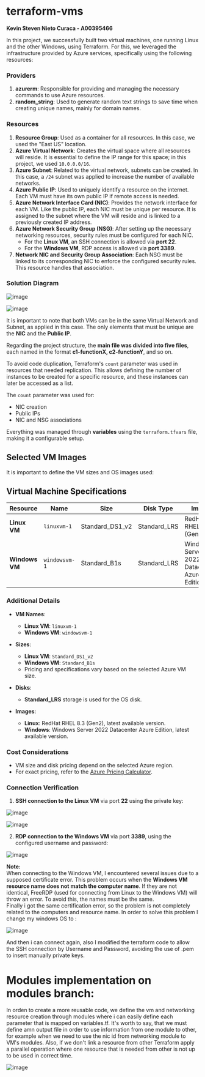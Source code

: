 # terraform-vms  
**Kevin Steven Nieto Curaca - A00395466**  

In this project, we successfully built two virtual machines, one running Linux and the other Windows, using Terraform. For this, we leveraged the infrastructure provided by Azure services, specifically using the following resources:  

### Providers  

1. **azurerm**: Responsible for providing and managing the necessary commands to use Azure resources.  
2. **random_string**: Used to generate random text strings to save time when creating unique names, mainly for domain names.  

### Resources  

1. **Resource Group**: Used as a container for all resources. In this case, we used the "East US" location.  
2. **Azure Virtual Network**: Creates the virtual space where all resources will reside. It is essential to define the IP range for this space; in this project, we used `10.0.0.0/16`.  
3. **Azure Subnet**: Related to the virtual network, subnets can be created. In this case, a `/24` subnet was applied to increase the number of available networks.  
4. **Azure Public IP**: Used to uniquely identify a resource on the internet. Each VM must have its own public IP if remote access is needed.  
5. **Azure Network Interface Card (NIC)**: Provides the network interface for each VM. Like the public IP, each NIC must be unique per resource. It is assigned to the subnet where the VM will reside and is linked to a previously created IP address.  
6. **Azure Network Security Group (NSG)**: After setting up the necessary networking resources, security rules must be configured for each NIC.  
   - For the **Linux VM**, an SSH connection is allowed via **port 22**.  
   - For the **Windows VM**, RDP access is allowed via **port 3389**.  
7. **Network NIC and Security Group Association**: Each NSG must be linked to its corresponding NIC to enforce the configured security rules. This resource handles that association.  

### Solution Diagram  

![image](https://github.com/user-attachments/assets/7246308c-cda9-4c7e-a309-859df4b53c8e)

![image](https://github.com/user-attachments/assets/8a9973d4-b198-4848-8aae-ddef71f92d71)

It is important to note that both VMs can be in the same Virtual Network and Subnet, as applied in this case. The only elements that must be unique are the **NIC** and the **Public IP**.  

Regarding the project structure, the **main file was divided into five files**, each named in the format **c1-functionX, c2-functionY**, and so on.  

To avoid code duplication, Terraform's `count` parameter was used in resources that needed replication. This allows defining the number of instances to be created for a specific resource, and these instances can later be accessed as a list.  

The `count` parameter was used for:  
- NIC creation  
- Public IPs  
- NIC and NSG associations  

Everything was managed through **variables** using the `terraform.tfvars` file, making it a configurable setup.  

## Selected VM Images  

It is important to define the VM sizes and OS images used:  

## Virtual Machine Specifications  

| **Resource**  | **Name**         | **Size**              | **Disk Type**  | **Image**  |  
|--------------|-----------------|----------------------|---------------|------------|  
| **Linux VM**  | `linuxvm-1`      | Standard_DS1_v2      | Standard_LRS  | RedHat RHEL 8.3 (Gen2) |  
| **Windows VM** | `windowsvm-1`   | Standard_B1s        | Standard_LRS  | Windows Server 2022 Datacenter Azure Edition |  

### Additional Details  

- **VM Names**:  
  - **Linux VM**: `linuxvm-1`  
  - **Windows VM**: `windowsvm-1`  

- **Sizes**:  
  - **Linux VM**: `Standard_DS1_v2`  
  - **Windows VM**: `Standard_B1s`  
  - Pricing and specifications vary based on the selected Azure VM size.  

- **Disks**:  
  - **Standard_LRS** storage is used for the OS disk.  

- **Images**:  
  - **Linux**: RedHat RHEL 8.3 (Gen2), latest available version.  
  - **Windows**: Windows Server 2022 Datacenter Azure Edition, latest available version.  

### Cost Considerations  
- VM size and disk pricing depend on the selected Azure region.  
- For exact pricing, refer to the [Azure Pricing Calculator](https://azure.microsoft.com/en-us/pricing/calculator/).  

### Connection Verification  

1. **SSH connection to the Linux VM** via port **22** using the private key:

![image](https://github.com/user-attachments/assets/a5fa5658-1af1-41e8-bdfe-8b113d25fa77)

![image](https://github.com/user-attachments/assets/a22b7911-b22f-4358-ac8b-1287acc3777d)

2. **RDP connection to the Windows VM** via port **3389**, using the configured username and password:

![image](https://github.com/user-attachments/assets/1779fde9-4c7a-4608-9e0d-919537deee9f)

**Note:**  
When connecting to the Windows VM, I encountered several issues due to a supposed certificate error. This problem occurs when the **Windows VM resource name does not match the computer name**. If they are not identical, FreeRDP (used for connecting from Linux to the Windows VM) will throw an error. To avoid this, the names must be the same.  
Finally i got the same certification error,  so the problem is not completely related to the computers and resource name.  In order to solve this problem I change my windows OS to :

![image](https://github.com/user-attachments/assets/6180cebd-3eca-41a3-8cab-2a3ddea988d6)

And then i can connect again, also I modified the terraform code to allow the SSH connection by Username and Password, avoiding the use of .pem to insert manually private keys.
  
# Modules implementation on modules branch: 

In orden to create a more reusable code, we define the vm and networking resource creation through modules where i can easily define each parameter that is mapped on variables.tf. It's worth to say, that we must define amn output file in order to  use information from one module to other, for example when we need to use the nic id from networking module to VM's modules. Also, if we don't link a resource from other Terraform apply a parallel operation where one resource that is needed from other is not up to be used in correct time.

![image](https://github.com/user-attachments/assets/a756fdb4-76af-4c2e-a988-637625bee1de)


